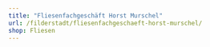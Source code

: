 ```yaml
---
title: "Fliesenfachgeschäft Horst Murschel"
url: /filderstadt/fliesenfachgeschaeft-horst-murschel/
shop: Fliesen
---
```

